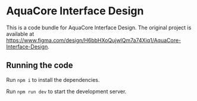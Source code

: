 
  # AquaCore Interface Design

  This is a code bundle for AquaCore Interface Design. The original project is available at https://www.figma.com/design/H6bbHXoQujwlQm7a74Xiq1/AquaCore-Interface-Design.

  ## Running the code

  Run `npm i` to install the dependencies.

  Run `npm run dev` to start the development server.
  